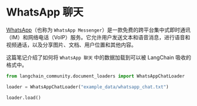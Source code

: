 # WhatsApp 聊天

[WhatsApp](https://www.whatsapp.com/)（也称为 `WhatsApp Messenger`）是一款免费的跨平台集中式即时通讯（IM）和网络电话（VoIP）服务。它允许用户发送文本和语音消息，进行语音和视频通话，以及分享图片、文档、用户位置和其他内容。

这篇笔记介绍了如何将 `WhatsApp 聊天` 中的数据加载到可以被 LangChain 吸收的格式中。

```python
from langchain_community.document_loaders import WhatsAppChatLoader
```

```python
loader = WhatsAppChatLoader("example_data/whatsapp_chat.txt")
```

```python
loader.load()
```